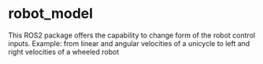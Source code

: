 # robot_model
This ROS2 package offers the capability to change form of the robot control inputs. Example: from linear and angular velocities of a unicycle to left and right velocities of a wheeled robot
